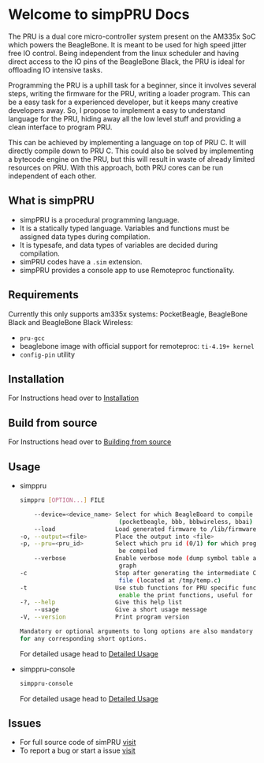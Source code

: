 # Welcome to simpPRU Docs

The PRU is a dual core micro-controller system present on the AM335x SoC which powers the BeagleBone. It is meant to be used for high speed jitter free IO control. Being independent from the linux scheduler and having direct access to the IO pins of the BeagleBone Black, the PRU is ideal for offloading IO intensive tasks.

Programming the PRU is a uphill task for a beginner, since it involves several steps, writing the firmware for the PRU, writing a loader program. This can be a easy task for a experienced developer, but it keeps many creative developers away. So, I propose to implement a easy to understand language for the PRU, hiding away all the low level stuff and providing a clean interface to program PRU.

This can be achieved by implementing a language on top of PRU C. It will directly compile down to PRU C. This could also be solved by implementing a bytecode engine on the PRU, but this will result in waste of already limited resources on PRU. With this approach, both PRU cores can be run independent of each other.

## What is simpPRU

* simpPRU is a procedural programming language.
* It is a statically typed language. Variables and functions must be assigned data types during compilation.
* It is typesafe, and data types of variables are decided during compilation.
* simPRU codes have a `.sim` extension.
* simpPRU provides a console app to use Remoteproc functionality.

## Requirements

Currently this only supports am335x systems: PocketBeagle, BeagleBone Black and BeagleBone Black Wireless:

* `pru-gcc`
* beaglebone image with official support for remoteproc: `ti-4.19+ kernel`
* `config-pin` utility

## Installation

For Instructions head over to [Installation][install]

## Build from source

For Instructions head over to [Building from source][build]

## Usage

* simppru

    ```bash
    simppru [OPTION...] FILE

        --device=<device_name> Select for which BeagleBoard to compile
                                (pocketbeagle, bbb, bbbwireless, bbai)
        --load                 Load generated firmware to /lib/firmware/
    -o, --output=<file>        Place the output into <file>
    -p, --pru=<pru_id>         Select which pru id (0/1) for which program is to
                                be compiled
        --verbose              Enable verbose mode (dump symbol table and ast
                                graph
    -c                         Stop after generating the intermediate C
                                file (located at /tmp/temp.c)
    -t                         Use stub functions for PRU specific functions and
                                enable the print functions, useful for testing and debugging                            
    -?, --help                 Give this help list
        --usage                Give a short usage message
    -V, --version              Print program version

    Mandatory or optional arguments to long options are also mandatory or optional
    for any corresponding short options.
    ```

    For detailed usage head to [Detailed Usage][usage-simppru]

* simppru-console

    ```bash
    simppru-console
    ```

    For detailed usage head to [Detailed Usage][usage-simppru-console]

## Issues

* For full source code of simPRU [visit](https://github.com/VedantParanjape/simppru)
* To report a bug or start a issue [visit](https://github.com/VedantParanjape/simppru/issues)


[install]: https://simppru.readthedocs.io/en/latest/install/install/
[build]: https://simppru.readthedocs.io/en/latest/install/build/
[usage-simppru]: https://simppru.readthedocs.io/en/latest/usage/usage-simppru
[usage-simppru-console]: https://simppru.readthedocs.io/en/latest/usage/usage-simppru-console
